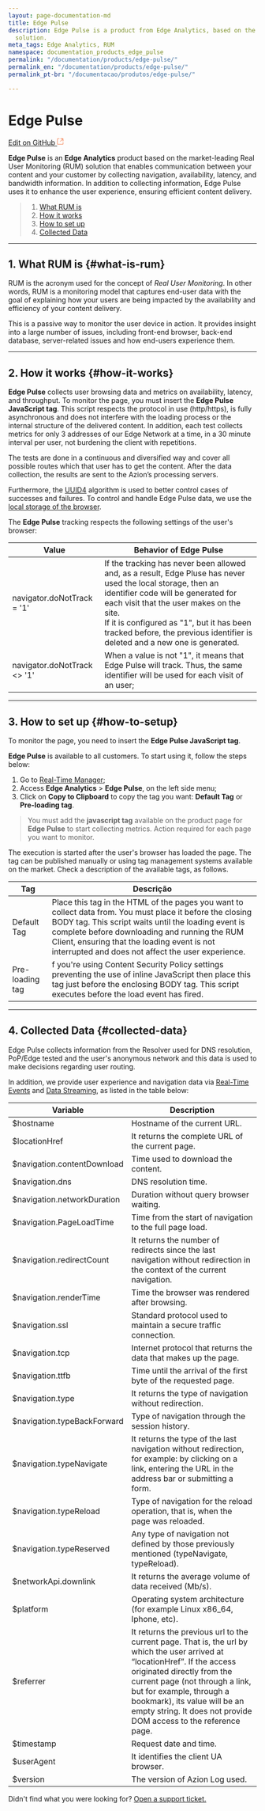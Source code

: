 ```yaml
---
layout: page-documentation-md
title: Edge Pulse
description: Edge Pulse is a product from Edge Analytics, based on the RUM  market
  solution.
meta_tags: Edge Analytics, RUM
namespace: documentation_products_edge_pulse
permalink: "/documentation/products/edge-pulse/"
permalink_en: "/documentation/products/edge-pulse/"
permalink_pt-br: "/documentacao/produtos/edge-pulse/"

---
```

# Edge **Pulse**

[Edit on GitHub <svg width="14" height="14" xmlns="http://www.w3.org/2000/svg"><g fill="none" stroke="#F3652B"><path d="M4.81.71H.672v11.43H12.1V8.001" stroke-width=".8"/><path d="M6.87.786h5.155V5.94M6.31 6.5L12.026.786"/></g></svg>](https://github.com/aziontech/docs_en/edit/master/edge-pulse/2021-01-14-index.md)

**Edge Pulse** is an **Edge Analytics** product based on the market-leading Real User Monitoring (RUM) solution that enables communication between your content and your customer by collecting navigation, availability, latency, and bandwidth information. In addition to collecting information, Edge Pulse uses it to enhance the user experience, ensuring efficient content delivery.

> 1. [What RUM is](#what-is-rum)
> 2. [How it works](#how-it-works)
> 3. [How to set up](#how-to-setup)
> 4. [Collected Data](#collected-data)

---

## 1. What RUM is {#what-is-rum}

RUM is the acronym used for the concept of *Real User Monitoring*. In other words, RUM is a monitoring model that captures end-user data with the goal of explaining how your users are being impacted by the availability and efficiency of your content delivery.

This is a passive way to monitor the user device in action. It provides insight into a large number of issues, including front-end browser, back-end database, server-related issues and how end-users experience them. 

---

## 2. How it works {#how-it-works}

**Edge Pulse** collects user browsing data and metrics on availability, latency, and throughput. To monitor the page, you must insert the **Edge Pulse JavaScript tag**. This script respects the protocol in use (http/https), is fully asynchronous and does not interfere with the loading process or the internal structure of the delivered content. In addition, each test collects metrics for only 3 addresses of our Edge Network at a time, in a 30 minute interval per user, not burdening the client with repetitions.

The tests are done in a continuous and diversified way and cover all possible routes which that user has to get the content. After the data collection, the results are sent to the Azion’s processing servers.

Furthermore, the [UUID4](https://en.wikipedia.org/wiki/Universally_unique_identifier) algorithm is used to better control cases of successes and failures. To control and handle Edge Pulse data, we use the [local storage of the browser](https://developer.mozilla.org/pt-BR/docs/Web/API/Window/Window.localStorage).

The **Edge Pulse** tracking respects the following settings of the user's browser:

| Value | Behavior of Edge Pulse |
|-------|------------------------|
| navigator.doNotTrack = '1' | If the tracking has never been allowed and, as a result, Edge Pluse has never used the local storage,  then an identifier code will be generated for each visit that the user makes on the site.<br>If it is configured as "1", but it has been tracked before, the previous identifier is deleted and a new one is generated. |
| navigator.doNotTrack <> '1' | When a value is not "1", it means that Edge Pulse will track. Thus, the same identifier will be used for each visit of an user; |

---

## 3. How to set up {#how-to-setup}

To monitor the page, you need to insert the **Edge Pulse JavaScript tag**.

**Edge Pulse** is available to all customers. To start using it, follow the steps below:

1. Go to [Real-Time Manager](https://manager.azion.com/); 
2. Access **Edge Analytics** > **Edge Pulse**, on the left side menu;
3. Click on **Copy to Clipboard** to copy the tag you want: **Default Tag** or **Pre-loading tag**.

> You must add the **javascript tag** available on the product page for **Edge Pulse** to start collecting metrics. Action required for each page you want to monitor.

The execution is started after the user's browser has loaded the page. The tag can be published manually or using tag management systems available on the market. Check a description of the available tags, as follows.

| Tag             | Descrição                                                    |
| --------------- | ------------------------------------------------------------ |
| Default Tag     | Place this tag in the HTML of the pages you want to collect data from. You must place it before the closing BODY tag. This script waits until the loading event is complete before downloading and running the RUM Client, ensuring that the loading event is not interrupted and does not affect the user experience. |
| Pre-loading tag | f you're using Content Security Policy settings preventing the use of inline JavaScript then place this tag just before the enclosing BODY tag. This script executes before the load event has fired. |

---

## 4. Collected Data {#collected-data}

Edge Pulse collects information from the Resolver used for DNS resolution, PoP/Edge tested and the user's anonymous network and this data is used to make decisions regarding user routing.

In addition, we provide user experience and navigation data via [Real-Time Events](https://www.azion.com/en/documentation/products/real-time-events/) and [Data Streaming](https://www.azion.com/en/documentation/products/data-streaming/), as listed in the table below:

| Variable                    | Description                                                  |
| --------------------------- | ------------------------------------------------------------ |
| $hostname                   | Hostname of the current URL.                                 |
| $locationHref               | It returns the complete URL of the current page.             |
| $navigation.contentDownload | Time used to download the content.                           |
| $navigation.dns             | DNS resolution time.                                         |
| $navigation.networkDuration | Duration without query browser waiting.                      |
| $navigation.PageLoadTime    | Time from the start of navigation to the full page load.     |
| $navigation.redirectCount   | It returns the number of redirects since the last navigation without redirection in the context of the current navigation. |
| $navigation.renderTime      | Time the browser was rendered after browsing.                |
| $navigation.ssl             | Standard protocol used to maintain a secure traffic connection. |
| $navigation.tcp             | Internet protocol that returns the data that makes up the page. |
| $navigation.ttfb            | Time until the arrival of the first byte of the requested page. |
| $navigation.type            | It returns the type of navigation without redirection.       |
| $navigation.typeBackForward | Type of navigation through the session history.              |
| $navigation.typeNavigate    | It returns the type of the last navigation without redirection, for example: by clicking on a link, entering the URL in the address bar or submitting a form. |
| $navigation.typeReload      | Type of navigation for the reload operation, that is, when the page was reloaded. |
| $navigation.typeReserved    | Any type of navigation not defined by those previously mentioned (typeNavigate, typeReload). |
| $networkApi.downlink        | It returns the average volume of data received (Mb/s).       |
| $platform                   | Operating system architecture (for example Linux x86_64, Iphone, etc). |
| $referrer                   | It returns the previous url to the current page. That is, the url by which the user arrived at “locationHref”. If the access originated directly from the current page (not through a link, but for example, through a bookmark), its value will be an empty string. It does not provide DOM access to the reference page. |
| $timestamp                  | Request date and time.                                       |
| $userAgent                  | It identifies the client UA browser.                         |
| $version                    | The version of Azion Log used.                               |

Didn't find what you were looking for? [Open a support ticket.](https://tickets.azion.com/)